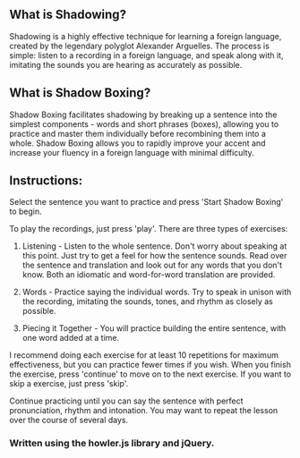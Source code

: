 <h2>What is Shadowing?</h2>
		
Shadowing is a highly effective technique for learning a foreign language, created by the legendary polyglot Alexander Arguelles. The process is simple: listen to a recording in a foreign language, and speak along with it, imitating the sounds you are hearing as accurately as possible.

<h2>What is Shadow Boxing?</h2>

Shadow Boxing facilitates shadowing by breaking up a sentence into the simplest components - words and short phrases (boxes), allowing you to practice and master them individually before recombining them into a whole. Shadow Boxing allows you to rapidly improve your accent and increase your fluency in a foreign language with minimal difficulty.


<h2>Instructions:</h2>

Select the sentence you want to practice and press 'Start Shadow Boxing' to begin.
		
To play the recordings, just press 'play'. There are three types of exercises:
		
1. Listening - Listen to the whole sentence. Don't worry about speaking at this point. Just try to get a feel for how the sentence sounds. Read over the sentence and translation and look out for any words that you don't know. Both an idiomatic and word-for-word translation are provided.
		
2. Words - Practice saying the individual words. Try to speak in unison with the recording, imitating the sounds, tones, and rhythm as closely as possible.
		
3. Piecing it Together - You will practice building the entire sentence, with one word added at a time.

I recommend doing each exercise for at least 10 repetitions for maximum effectiveness, but you can practice fewer times if you wish. When you finish the exercise, press 'continue' to move on to the next exercise. If you want to skip a exercise, just press 'skip'.

Continue practicing until you can say the sentence with perfect pronunciation, rhythm and intonation. You may want to repeat the lesson over the course of several days.


<h3>Written using the howler.js library and jQuery.</h3>
